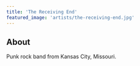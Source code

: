 ```yaml
---
title: 'The Receiving End'
featured_image: 'artists/the-receiving-end.jpg'
---
```


## About

Punk rock band from Kansas City, Missouri.
